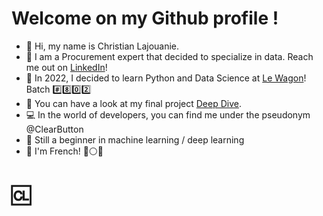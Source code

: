 # Welcome on my Github profile !
- 👋 Hi, my name is Christian Lajouanie.
- :briefcase: I am a Procurement expert that decided to specialize in data. Reach me out on [LinkedIn](https://www.linkedin.com/in/christianlajouanie "The best Procurement data expert !")!
- :train: In 2022, I decided to learn Python and Data Science at [Le Wagon](https://www.lewagon.com/)! Batch :hash::eight::zero::two:
- :whale: You can have a look at my final project [Deep Dive](https://share.streamlit.io/christiandescodes/lewagon-deepdive-front/app.py).
- :computer: In the world of developers, you can find me under the pseudonym @ClearButton
- :beginner: Still a beginner in machine learning / deep learning
- :frog: I'm French! :large_blue_circle::white_circle::red_circle:  

# :cl:

<!--
**ClearButton/ClearButton** is a ✨ _special_ ✨ repository because its `README.md` (this file) appears on your GitHub profile.
-->
